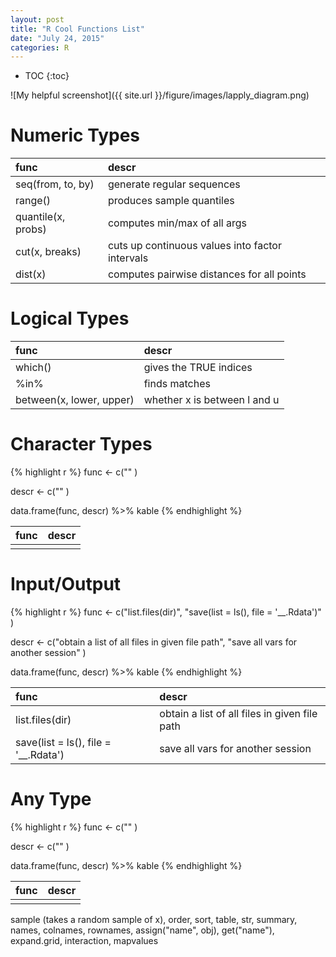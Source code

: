 ```yaml
---
layout: post
title: "R Cool Functions List"
date: "July 24, 2015"
categories: R
---
```


* TOC
{:toc}



![My helpful screenshot]({{ site.url }}/figure/images/lapply_diagram.png)


# Numeric Types

|func               |descr                                           |
|:------------------|:-----------------------------------------------|
|seq(from, to, by)  |generate regular sequences                      |
|range()            |produces sample quantiles                       |
|quantile(x, probs) |computes min/max of all args                    |
|cut(x, breaks)     |cuts up continuous values into factor intervals |
|dist(x)            |computes pairwise distances for all points      |

# Logical Types

|func                     |descr                        |
|:------------------------|:----------------------------|
|which()                  |gives the TRUE indices       |
|%in%                     |finds matches                |
|between(x, lower, upper) |whether x is between l and u |

# Character Types

{% highlight r %}
func <- c(""
          )

descr <- c(""
           )

data.frame(func, descr) %>% kable
{% endhighlight %}



|func |descr |
|:----|:-----|
|     |      |

# Input/Output

{% highlight r %}
func <- c("list.files(dir)",
          "save(list = ls(), file = '__.Rdata')"
          )

descr <- c("obtain a list of all files in given file path",
           "save all vars for another session"
           )

data.frame(func, descr) %>% kable
{% endhighlight %}



|func                                 |descr                                         |
|:------------------------------------|:---------------------------------------------|
|list.files(dir)                      |obtain a list of all files in given file path |
|save(list = ls(), file = '__.Rdata') |save all vars for another session             |


# Any Type

{% highlight r %}
func <- c(""
          )

descr <- c(""
           )

data.frame(func, descr) %>% kable
{% endhighlight %}



|func |descr |
|:----|:-----|
|     |      |
sample (takes a random sample of x), order, sort, table, str, summary, names, colnames, rownames, assign("name", obj), get("name"), expand.grid, interaction, mapvalues
